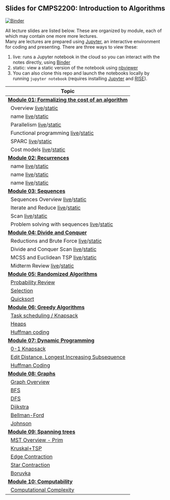## Slides for CMPS2200: Introduction to Algorithms

[![Binder](https://mybinder.org/badge_logo.svg)](https://mybinder.org/v2/gh/cmps2200-fall2021/cmps-2200-slides/main)

All lecture slides are listed below. These are organized by module, each of which may contain one more more lectures.  
Many are lectures are prepared using [Jupyter](https://jupyter.org/), an interactive environment for coding and presenting. There are three ways to view these:

1. live: runs a Jupyter notebook in the cloud so you can interact with the notes directly, using [Binder](https://mybinder.org/v2/gh/cmps2200-fall2021/cmps-2200-slides/main)
2. static: view a static version of the notebook using [nbviewer](https://nbviewer.jupyter.org)
3. You can also clone this repo and launch the notebooks locally by running `jupyter notebook` (requires installing  [Jupyter](https://jupyter.org/) and [RISE](https://rise.readthedocs.io/en/stable/index.html)).

|Topic|
|-----|
|[**Module 01: Formalizing the cost of an algorithm**](https://github.com/CMPS-2200/cmps-2200-slides/tree/main/module-01-cost)|
|&nbsp;&nbsp;Overview [live](https://mybinder.org/v2/gh/CMPS-2200/cmps-2200-slides/main?filepath=module-01-cost/01-intro/01-intro.ipynb)/[static](https://nbviewer.jupyter.org/github/CMPS-2200/cmps-2200-slides/blob/main/module-01-cost/01-intro/01-intro.ipynb?flush_cache=True)|
|&nbsp;&nbsp;name [live](https://mybinder.org/v2/gh/CMPS-2200/cmps-2200-slides/main?filepath=module-01-cost/02-asymptotic-analysis/01-asymptotic-analysis.ipynb)/[static](https://nbviewer.jupyter.org/github/CMPS-2200/cmps-2200-slides/blob/main/module-01-cost/02-asymptotic-analysis/01-asymptotic-analysis.ipynb?flush_cache=True)|
|&nbsp;&nbsp;Parallelism [live](https://mybinder.org/v2/gh/CMPS-2200/cmps-2200-slides/main?filepath=module-01-cost/03-parallel/01-parallel.ipynb)/[static](https://nbviewer.jupyter.org/github/CMPS-2200/cmps-2200-slides/blob/main/module-01-cost/03-parallel/01-parallel.ipynb?flush_cache=True)|
|&nbsp;&nbsp;Functional programming [live](https://mybinder.org/v2/gh/CMPS-2200/cmps-2200-slides/main?filepath=module-01-cost/04-functional/02-supplemental-lambda-calculus.ipynb)/[static](https://nbviewer.jupyter.org/github/CMPS-2200/cmps-2200-slides/blob/main/module-01-cost/04-functional/02-supplemental-lambda-calculus.ipynb?flush_cache=True)|
|&nbsp;&nbsp;SPARC [live](https://mybinder.org/v2/gh/CMPS-2200/cmps-2200-slides/main?filepath=module-01-cost/05-sparc/01-sparc.ipynb)/[static](https://nbviewer.jupyter.org/github/CMPS-2200/cmps-2200-slides/blob/main/module-01-cost/05-sparc/01-sparc.ipynb?flush_cache=True)|
|&nbsp;&nbsp;Cost models [live](https://mybinder.org/v2/gh/CMPS-2200/cmps-2200-slides/main?filepath=module-01-cost/06-cost/02-cost-supplemental.ipynb)/[static](https://nbviewer.jupyter.org/github/CMPS-2200/cmps-2200-slides/blob/main/module-01-cost/06-cost/02-cost-supplemental.ipynb?flush_cache=True)|
|[                        **Module 02: Recurrences**](https://github.com/CMPS-2200/cmps-2200-slides/tree/main/module-02-recurrences)|
|&nbsp;&nbsp;name [live](https://mybinder.org/v2/gh/CMPS-2200/cmps-2200-slides/main?filepath=module-02-recurrences/01-tree-method/01-tree-method.ipynb)/[static](https://nbviewer.jupyter.org/github/CMPS-2200/cmps-2200-slides/blob/main/module-02-recurrences/01-tree-method/01-tree-method.ipynb?flush_cache=True)|
|&nbsp;&nbsp;name [live](https://mybinder.org/v2/gh/CMPS-2200/cmps-2200-slides/main?filepath=module-02-recurrences/02-brick-method/02-brick-method.ipynb)/[static](https://nbviewer.jupyter.org/github/CMPS-2200/cmps-2200-slides/blob/main/module-02-recurrences/02-brick-method/02-brick-method.ipynb?flush_cache=True)|
|&nbsp;&nbsp;name [live](https://mybinder.org/v2/gh/CMPS-2200/cmps-2200-slides/main?filepath=module-02-recurrences/03-example-algorithm/03-integer-multiplication.ipynb)/[static](https://nbviewer.jupyter.org/github/CMPS-2200/cmps-2200-slides/blob/main/module-02-recurrences/03-example-algorithm/03-integer-multiplication.ipynb?flush_cache=True)|
|[                          **Module 03: Sequences**](https://github.com/CMPS-2200/cmps-2200-slides/tree/main/module-03-sequences)|
|&nbsp;&nbsp;Sequences Overview [live](https://mybinder.org/v2/gh/CMPS-2200/cmps-2200-slides/main?filepath=module-03-sequences/01-sequences/01-sequence.ipynb)/[static](https://nbviewer.jupyter.org/github/CMPS-2200/cmps-2200-slides/blob/main/module-03-sequences/01-sequences/01-sequence.ipynb?flush_cache=True)|
|&nbsp;&nbsp;Iterate and Reduce [live](https://mybinder.org/v2/gh/CMPS-2200/cmps-2200-slides/main?filepath=module-03-sequences/02-operators/02-operators.ipynb)/[static](https://nbviewer.jupyter.org/github/CMPS-2200/cmps-2200-slides/blob/main/module-03-sequences/02-operators/02-operators.ipynb?flush_cache=True)|
|&nbsp;&nbsp;Scan [live](https://mybinder.org/v2/gh/CMPS-2200/cmps-2200-slides/main?filepath=module-03-sequences/03-scan/03-scan.ipynb)/[static](https://nbviewer.jupyter.org/github/CMPS-2200/cmps-2200-slides/blob/main/module-03-sequences/03-scan/03-scan.ipynb?flush_cache=True)|
|&nbsp;&nbsp;Problem solving with sequences [live](https://mybinder.org/v2/gh/CMPS-2200/cmps-2200-slides/main?filepath=module-03-sequences/04-problems/04-problems.ipynb)/[static](https://nbviewer.jupyter.org/github/CMPS-2200/cmps-2200-slides/blob/main/module-03-sequences/04-problems/04-problems.ipynb?flush_cache=True)|
|[                 **Module 04: Divide and Conquer**](https://github.com/cmps2200-fall2021/cmps-2200-slides/tree/main/module-04-divide-and-conquer)|
|&nbsp;&nbsp;Reductions and Brute Force [live](https://mybinder.org/v2/gh/CMPS-2200/cmps-2200-slides/main?filepath=module-04-divide-and-conquer/01-reductions-brute-force/01-reductions-brute-force.ipynb)/[static](https://nbviewer.jupyter.org/github/CMPS-2200/cmps-2200-slides/blob/main/module-04-divide-and-conquer/01-reductions-brute-force/01-reductions-brute-force.ipynb?flush_cache=True)|
|&nbsp;&nbsp;Divide and Conquer Scan [live](https://mybinder.org/v2/gh/CMPS-2200/cmps-2200-slides/main?filepath=module-04-divide-and-conquer/02-dc-scan/01-dc-scan.ipynb)/[static](https://nbviewer.jupyter.org/github/CMPS-2200/cmps-2200-slides/blob/main/module-04-divide-and-conquer/02-dc-scan/01-dc-scan.ipynb?flush_cache=True)|
|&nbsp;&nbsp;MCSS and Euclidean TSP [live](https://mybinder.org/v2/gh/CMPS-2200/cmps-2200-slides/main?filepath=module-04-divide-and-conquer/03-mcss-tsp/01-mcss-tsp.ipynb)/[static](https://nbviewer.jupyter.org/github/CMPS-2200/cmps-2200-slides/blob/main/module-04-divide-and-conquer/03-mcss-tsp/01-mcss-tsp.ipynb?flush_cache=True)|
|&nbsp;&nbsp;Midterm Review [live](https://mybinder.org/v2/gh/CMPS-2200/cmps-2200-slides/main?filepath=module-04-divide-and-conquer/04-midterm-review/01-midterm-review.ipynb)/[static](https://nbviewer.jupyter.org/github/CMPS-2200/cmps-2200-slides/blob/main/module-04-divide-and-conquer/04-midterm-review/01-midterm-review.ipynb?flush_cache=True)|
[              **Module 05: Randomized Algorithms**](https://github.com/cmps2200-fall2021/cmps-2200-slides/tree/main/module-05-random)|
&nbsp;&nbsp;[Probability Review](https://nbviewer.jupyter.org/github/cmps2200-fall2021/cmps-2200-slides/blob/main/module-05-random/random-01.ipynb?flush_cache=True)|
&nbsp;&nbsp;[Selection](https://nbviewer.jupyter.org/github/cmps2200-fall2021/cmps-2200-slides/blob/main/module-05-random/random-02.ipynb?flush_cache=True)|
&nbsp;&nbsp;[Quicksort](https://nbviewer.jupyter.org/github/cmps2200-fall2021/cmps-2200-slides/blob/main/module-05-random/random-03.ipynb?flush_cache=True)|
|[                  **Module 06: Greedy Algorithms**](https://github.com/cmps2200-fall2021/cmps-2200-slides/tree/main/module-06-greedy)|
&nbsp;&nbsp;[Task scheduling / Knapsack](https://nbviewer.jupyter.org/github/cmps2200-fall2021/cmps-2200-slides/blob/main/module-06-greedy/greedy-01.ipynb?flush_cache=True)|
&nbsp;&nbsp;[Heaps](https://nbviewer.jupyter.org/github/cmps2200-fall2021/cmps-2200-slides/blob/main/module-06-greedy/greedy-02.ipynb?flush_cache=True)|
&nbsp;&nbsp;[Huffman coding](https://nbviewer.jupyter.org/github/cmps2200-fall2021/cmps-2200-slides/blob/main/module-06-greedy/greedy-03.ipynb?flush_cache=True)|
|[                **Module 07: Dynamic Programming**](https://github.com/cmps2200-fall2021/cmps-2200-slides/tree/main/module-07-dynamic)|
&nbsp;&nbsp;[0-1 Knapsack](https://nbviewer.jupyter.org/github/cmps2200-fall2021/cmps-2200-slides/blob/main/module-07-dynamic/dp-01.ipynb?flush_cache=True)|
&nbsp;&nbsp;[Edit Distance, Longest Increasing Subsequence](https://nbviewer.jupyter.org/github/cmps2200-fall2021/cmps-2200-slides/blob/main/module-07-dynamic/dp-02.ipynb?flush_cache=True)|
&nbsp;&nbsp;[Huffman Coding](https://nbviewer.jupyter.org/github/cmps2200-fall2021/cmps-2200-slides/blob/main/module-07-dynamic/dp-03.ipynb?flush_cache=True)|
|[                             **Module 08: Graphs**](https://github.com/cmps2200-fall2021/cmps-2200-slides/tree/main/module-08-graph)|
&nbsp;&nbsp;[Graph Overview](https://nbviewer.jupyter.org/github/cmps2200-fall2021/cmps-2200-slides/blob/main/module-08-graph/graph-01.ipynb?flush_cache=True)|
&nbsp;&nbsp;[BFS](https://nbviewer.jupyter.org/github/cmps2200-fall2021/cmps-2200-slides/blob/main/module-08-graph/graph-02.ipynb?flush_cache=True)|
&nbsp;&nbsp;[DFS](https://nbviewer.jupyter.org/github/cmps2200-fall2021/cmps-2200-slides/blob/main/module-08-graph/graph-03.ipynb?flush_cache=True)|
&nbsp;&nbsp;[Dijkstra](https://nbviewer.jupyter.org/github/cmps2200-fall2021/cmps-2200-slides/blob/main/module-08-graph/graph-04.ipynb?flush_cache=True)|
&nbsp;&nbsp;[Bellman-Ford](https://nbviewer.jupyter.org/github/cmps2200-fall2021/cmps-2200-slides/blob/main/module-08-graph/graph-05.ipynb?flush_cache=True)|
&nbsp;&nbsp;[Johnson](https://nbviewer.jupyter.org/github/cmps2200-fall2021/cmps-2200-slides/blob/main/module-08-graph/graph-06.ipynb?flush_cache=True)|
|[                     **Module 09: Spanning trees**](https://github.com/cmps2200-fall2021/cmps-2200-slides/tree/main/module-09-trees)|
&nbsp;&nbsp;[MST Overview - Prim](https://nbviewer.jupyter.org/github/cmps2200-fall2021/cmps-2200-slides/blob/main/module-09-trees/tree-01.ipynb?flush_cache=True)|
&nbsp;&nbsp;[Kruskal+TSP](https://nbviewer.jupyter.org/github/cmps2200-fall2021/cmps-2200-slides/blob/main/module-09-trees/tree-02.ipynb?flush_cache=True)|
&nbsp;&nbsp;[Edge Contraction](https://nbviewer.jupyter.org/github/cmps2200-fall2021/cmps-2200-slides/blob/main/module-09-trees/tree-03.ipynb?flush_cache=True)|
&nbsp;&nbsp;[Star Contraction](https://nbviewer.jupyter.org/github/cmps2200-fall2021/cmps-2200-slides/blob/main/module-09-trees/tree-04.ipynb?flush_cache=True)|
&nbsp;&nbsp;[Boruvka](https://nbviewer.jupyter.org/github/cmps2200-fall2021/cmps-2200-slides/blob/main/module-09-trees/tree-05.ipynb?flush_cache=True)|
|[                      **Module 10: Computability**](https://github.com/cmps2200-fall2021/cmps-2200-slides/tree/main/module-10-computability)|
&nbsp;&nbsp;[Computational Complexity](https://nbviewer.jupyter.org/github/cmps2200-fall2021/cmps-2200-slides/blob/main/module-10-computability/computability.ipynb?flush_cache=True)|
